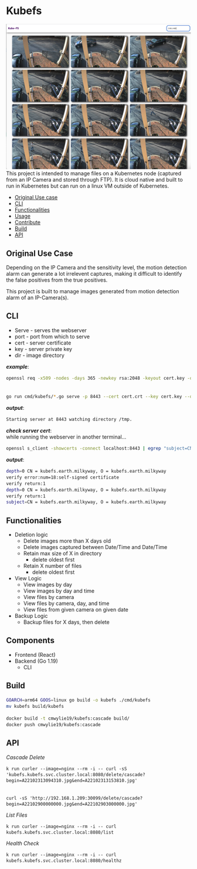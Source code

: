 # Kubefs
![frontend.png](frontend.png)
This project is intended to manage files on a Kubernetes node (captured from an IP Camera and stored through FTP). It is cloud native and built to run in Kubernetes but can run on  a linux VM outside of Kubernetes. 

- [Original Use case](#original-use-case)
- [CLI](#cli)
- [Functionalities](#functionalities)
- [Usage](#usage)
- [Contribute](CONTRIBUTING.md#label-commits)
- [Build](#build)
- [API](#api)

## Original Use Case

Depending on the IP Camera and the sensitivity level, the motion detection alarm can generate a lot irrelevent captures, making it difficult to identify the false positives from the true positives.

This project is built to manage images generated from motion detection alarm of an IP-Camera(s).

## CLI

- Serve - serves the webserver
- port - port from which to serve
- cert - server certificate
- key - server private key
- dir - image directory

**_example_**:

```bash
openssl req -x509 -nodes -days 365 -newkey rsa:2048 -keyout cert.key -out cert.crt -subj "/CN=kubefs.earth.milkyway/O=kubefs.earth.milkyway"


go run cmd/kubefs/*.go serve -p 8443 --cert cert.crt --key cert.key --dir /tmp
```

**_output_**:
```bash
Starting server at 8443 watching directory /tmp.
```

**_check server cert_**:  
while running the webserver in another terminal...
```bash
openssl s_client -showcerts -connect localhost:8443 | egrep "subject=CN"
```

**_output_**:
```bash
depth=0 CN = kubefs.earth.milkyway, O = kubefs.earth.milkyway
verify error:num=18:self-signed certificate
verify return:1
depth=0 CN = kubefs.earth.milkyway, O = kubefs.earth.milkyway
verify return:1
subject=CN = kubefs.earth.milkyway, O = kubefs.earth.milkyway
```


## Functionalities

* Deletion logic
    * Delete images more than X days old
    * Delete images captured between Date/Time and Date/Time
    * Retain max size of X in directory 
      * delete oldest first
    * Retain X number of files
      * delete oldest first
* View Logic
  * View images by day
  * View images by day and time
  * View files by camera
  * View files by camera, day, and time
  * View files from given camera on given date
* Backup Logic
  * Backup files for X days, then delete

## Components

* Frontend (React) 
* Backend (Go 1.19)
  * CLI

## Build

```bash
GOARCH=arm64 GOOS=linux go build -o kubefs ./cmd/kubefs
mv kubefs build/kubefs

docker build -t cmwylie19/kubefs:cascade build/
docker push cmwylie19/kubefs:cascade
```


## API

*Cascade Delete*
```
k run curler --image=nginx --rm -i -- curl -sS 'kubefs.kubefs.svc.cluster.local:8080/delete/cascade?begin=A22102313094310.jpg&end=A22102313153810.jpg'


curl -sS 'http://192.168.1.209:30099/delete/cascade?begin=A22102900000000.jpg&end=A22102903000000.jpg'
```


*List Files*
```
k run curler --image=nginx --rm -i -- curl kubefs.kubefs.svc.cluster.local:8080/list
```

*Health Check*
```
k run curler --image=nginx --rm -i -- curl kubefs.kubefs.svc.cluster.local:8080/healthz
```